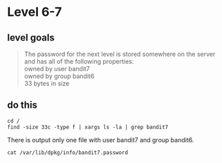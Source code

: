 # Level 6-7


## level goals

> The password for the next level is stored somewhere on the server and has all of the following properties:  
owned by user bandit7    
owned by group bandit6  
33 bytes in size




## do this
`cd /`  
`find -size 33c -type f | xargs ls -la | grep bandit7 `  

There is output only one file with user bandit7 and group bandit6.  

`cat /var/lib/dpkg/info/bandit7.password`   


